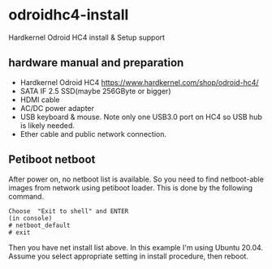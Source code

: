 # odroidhc4-install
Hardkernel Odroid HC4 install &amp; Setup support

## hardware manual and preparation

- Hardkernel Odroid HC4 https://www.hardkernel.com/shop/odroid-hc4/
- SATA IF 2.5 SSD(maybe 256GByte or bigger)
- HDMI cable
- AC/DC power adapter
- USB keyboard & mouse. Note only one USB3.0 port on HC4 so USB hub is likely needed.
- Ether cable and public network connection.

## Petiboot netboot

After power on, no netboot list is available. So you need to find netboot-able images from network using petiboot loader. This is done by the following command.
```
Choose  "Exit to shell" and ENTER
(in console)
# netboot_default
# exit
```

Then you have net install list above. In this example I'm using Ubuntu 20.04. 
Assume you select appropriate setting in install procedure, then reboot.

## 
